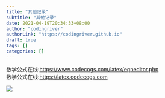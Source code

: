```yaml
---
title: "其他记录"
subtitle: "其他记录"
date: 2021-04-19T20:34:33+08:00
author: "codingriver"
authorLink: "https://codingriver.github.io"
draft: true
tags: []
categories: []
---
```


<!--more-->

数学公式在线:<https://www.codecogs.com/latex/eqneditor.php>  
数学公式在线:<https://latex.codecogs.com>  
  
![](https://latex.codecogs.com/png.latex?\dpi{200}&space;\bg_white&space;\LARGE&space;a=b^{2}&plus;c^{3}&plus;cc_{4})